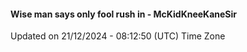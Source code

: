 #### Wise man says only fool rush in - McKidKneeKaneSir
Updated on 21/12/2024 - 08:12:50 (UTC) Time Zone
